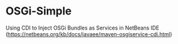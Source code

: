 OSGi-Simple
===========

Using CDI to Inject OSGi Bundles as Services in NetBeans IDE (https://netbeans.org/kb/docs/javaee/maven-osgiservice-cdi.html)
